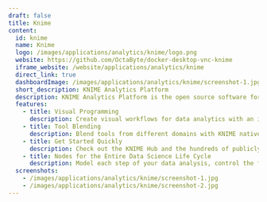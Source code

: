 ```yaml
---
draft: false
title: Knime
content:
  id: knime
  name: Knime
  logo: /images/applications/analytics/knime/logo.png
  website: https://github.com/OctaByte/docker-desktop-vnc-knime
  iframe_website: /website/applications/analytics/knime
  direct_link: true
  dashboardImage: /images/applications/analytics/knime/screenshot-1.jpg
  short_description: KNIME Analytics Platform
  description: KNIME Analytics Platform is the open source software for creating data science. Intuitive, open, and continuously integrating new developments, KNIME makes understanding data and designing data science workflows and reusable components accessible to everyone.
  features:
    - title: Visual Programming
      description: Create visual workflows for data analytics with an intuitive, drag and drop style graphical interface, without the need for coding. Drag and drop nodes and components from the KNIME Hub.
    - title: Tool Blending
      description: Blend tools from different domains with KNIME native nodes in a single workflow, including scripting in R & Python, machine learning, or connectors to Apache Spark.
    - title: Get Started Quickly
      description: Check out the KNIME Hub and the hundreds of publicly available workflows, or use the integrated workflow coach.
    - title: Nodes for the Entire Data Science Life Cycle
      description: Model each step of your data analysis, control the flow of data, and ensure your work is always current.
  screenshots:
    - /images/applications/analytics/knime/screenshot-1.jpg
    - /images/applications/analytics/knime/screenshot-2.jpg
---
```

